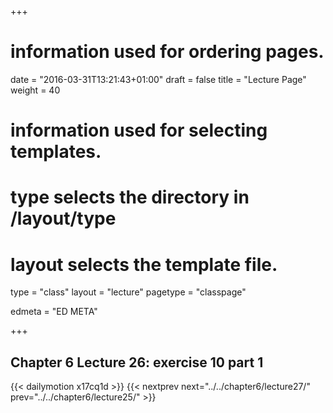 +++
# information used for ordering pages.
date = "2016-03-31T13:21:43+01:00"
draft = false
title = "Lecture Page"
weight = 40

# information used for selecting templates.
# type selects the directory in /layout/type
# layout selects the template file.

type   = "class"
layout = "lecture"
pagetype = "classpage"





edmeta = "ED META"

+++
## Chapter 6 Lecture 26: exercise 10 part 1
{{< dailymotion x17cq1d >}}
{{< nextprev next="../../chapter6/lecture27/"     prev="../../chapter6/lecture25/"  >}}

